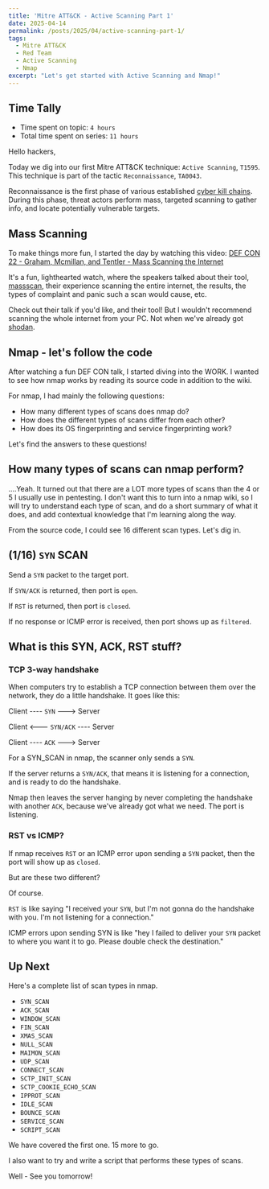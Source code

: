 ```yaml
---
title: 'Mitre ATT&CK - Active Scanning Part 1'
date: 2025-04-14
permalink: /posts/2025/04/active-scanning-part-1/
tags:
  - Mitre ATT&CK
  - Red Team
  - Active Scanning
  - Nmap
excerpt: "Let's get started with Active Scanning and Nmap!"
---
```


## Time Tally

- Time spent on topic: `4 hours`
- Total time spent on series: `11 hours`

Hello hackers,

Today we dig into our first Mitre ATT&CK technique: `Active Scanning`, `T1595`. This technique is part of the tactic `Reconnaissance`, `TA0043`.

Reconnaissance is the first phase of various established [cyber kill chains](https://www.lockheedmartin.com/en-us/capabilities/cyber/cyber-kill-chain.html). During this phase, threat actors perform mass, targeted scanning to gather info, and locate potentially vulnerable targets. 
## Mass Scanning

To make things more fun, I started the day by watching this video: [DEF CON 22 - Graham, Mcmillan, and Tentler - Mass Scanning the Internet](https://youtu.be/nX9JXI4l3-E?si=g7AzpHQiTSo4NbQH)

It's a fun, lighthearted watch, where the speakers talked about their tool, [massscan](https://github.com/robertdavidgraham/masscan), their experience scanning the entire internet, the results, the types of complaint and panic such a scan would cause, etc. 

Check out their talk if you'd like, and their tool! But I wouldn't recommend scanning the whole internet from your PC. Not when we've already got [shodan](https://www.shodan.io/).
## Nmap - let's follow the code

After watching a fun DEF CON talk, I started diving into the WORK. I wanted to see how nmap works by reading its source code in addition to the wiki.

For nmap, I had mainly the following questions:
- How many different types of scans does nmap do?
- How does the different types of scans differ from each other?
- How does its OS fingerprinting and service fingerprinting work?

Let's find the answers to these questions!
## How many types of scans can nmap perform?

....Yeah. It turned out that there are a LOT more types of scans than the 4 or 5 I usually use in pentesting. I don't want this to turn into a nmap wiki, so I will try to understand each type of scan, and do a short summary of what it does, and add contextual knowledge that I'm learning along the way.

From the source code, I could see 16 different scan types. Let's dig in.
## (1/16) `SYN` SCAN
 
 Send a `SYN` packet to the target port. 
 
 If `SYN/ACK` is returned, then port is `open`. 
 
 If `RST` is returned, then port is `closed`. 
 
 If no response or ICMP error is received, then port shows up as `filtered`.

## What is this SYN, ACK, RST stuff?

### TCP 3-way handshake

When computers try to establish a TCP connection between them over the network, they do a little handshake. It goes like this:

Client     ----   `SYN`   --->         Server

Client     <--- `SYN/ACK` ----      Server

Client     ----   `ACK`   --->         Server

For a SYN_SCAN in nmap, the scanner only sends a `SYN`. 

If the server returns a `SYN/ACK`, that means it is listening for a connection, and is ready to do the handshake.

Nmap then leaves the server hanging by never completing the handshake with another `ACK`, because we've already got what we need. The port is listening.

### RST vs ICMP? 

If nmap receives `RST` or an ICMP error upon sending a `SYN` packet, then the port will show up as `closed`.

But are these two different?

Of course.

`RST` is like saying "I received your `SYN`, but I'm not gonna do the handshake with you. I'm not listening for a connection."

ICMP errors upon sending SYN is like "hey I failed to deliver your `SYN` packet to where you want it to go. Please double check the destination."

## Up Next

Here's a complete list of scan types in nmap.
- `SYN_SCAN`
- `ACK_SCAN`
- `WINDOW_SCAN`
- `FIN_SCAN`
- `XMAS_SCAN`
- `NULL_SCAN`
- `MAIMON_SCAN`
- `UDP_SCAN`
- `CONNECT_SCAN`
- `SCTP_INIT_SCAN`
- `SCTP_COOKIE_ECHO_SCAN`
- `IPPROT_SCAN`
- `IDLE_SCAN`
- `BOUNCE_SCAN`
- `SERVICE_SCAN`
- `SCRIPT_SCAN`

We have covered the first one. 15 more to go.

I also want to try and write a script that performs these types of scans. 

Well - See you tomorrow!
